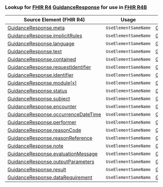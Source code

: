 ### Lookup for [FHIR R4](https://hl7.org/fhir/R4/) [GuidanceResponse](https://hl7.org/fhir/R4/GuidanceResponse.html) for use in [FHIR R4B](https://hl7.org/fhir/R4B/)

| Source Element (FHIR R4) | Usage | Target |
| -------------- | ----- | ------ |
| [GuidanceResponse.meta](https://hl7.org/fhir/R4/GuidanceResponse.html#resource) | `UseElementSameName` | [GuidanceResponse.meta](https://hl7.org/fhir/R4B/GuidanceResponse.html#resource) |
| [GuidanceResponse.implicitRules](https://hl7.org/fhir/R4/GuidanceResponse.html#resource) | `UseElementSameName` | [GuidanceResponse.implicitRules](https://hl7.org/fhir/R4B/GuidanceResponse.html#resource) |
| [GuidanceResponse.language](https://hl7.org/fhir/R4/GuidanceResponse.html#resource) | `UseElementSameName` | [GuidanceResponse.language](https://hl7.org/fhir/R4B/GuidanceResponse.html#resource) |
| [GuidanceResponse.text](https://hl7.org/fhir/R4/GuidanceResponse.html#resource) | `UseElementSameName` | [GuidanceResponse.text](https://hl7.org/fhir/R4B/GuidanceResponse.html#resource) |
| [GuidanceResponse.contained](https://hl7.org/fhir/R4/GuidanceResponse.html#resource) | `UseElementSameName` | [GuidanceResponse.contained](https://hl7.org/fhir/R4B/GuidanceResponse.html#resource) |
| [GuidanceResponse.requestIdentifier](https://hl7.org/fhir/R4/GuidanceResponse.html#resource) | `UseElementSameName` | [GuidanceResponse.requestIdentifier](https://hl7.org/fhir/R4B/GuidanceResponse.html#resource) |
| [GuidanceResponse.identifier](https://hl7.org/fhir/R4/GuidanceResponse.html#resource) | `UseElementSameName` | [GuidanceResponse.identifier](https://hl7.org/fhir/R4B/GuidanceResponse.html#resource) |
| [GuidanceResponse.module[x]](https://hl7.org/fhir/R4/GuidanceResponse.html#resource) | `UseElementSameName` | [GuidanceResponse.module[x]](https://hl7.org/fhir/R4B/GuidanceResponse.html#resource) |
| [GuidanceResponse.status](https://hl7.org/fhir/R4/GuidanceResponse.html#resource) | `UseElementSameName` | [GuidanceResponse.status](https://hl7.org/fhir/R4B/GuidanceResponse.html#resource) |
| [GuidanceResponse.subject](https://hl7.org/fhir/R4/GuidanceResponse.html#resource) | `UseElementSameName` | [GuidanceResponse.subject](https://hl7.org/fhir/R4B/GuidanceResponse.html#resource) |
| [GuidanceResponse.encounter](https://hl7.org/fhir/R4/GuidanceResponse.html#resource) | `UseElementSameName` | [GuidanceResponse.encounter](https://hl7.org/fhir/R4B/GuidanceResponse.html#resource) |
| [GuidanceResponse.occurrenceDateTime](https://hl7.org/fhir/R4/GuidanceResponse.html#resource) | `UseElementSameName` | [GuidanceResponse.occurrenceDateTime](https://hl7.org/fhir/R4B/GuidanceResponse.html#resource) |
| [GuidanceResponse.performer](https://hl7.org/fhir/R4/GuidanceResponse.html#resource) | `UseElementSameName` | [GuidanceResponse.performer](https://hl7.org/fhir/R4B/GuidanceResponse.html#resource) |
| [GuidanceResponse.reasonCode](https://hl7.org/fhir/R4/GuidanceResponse.html#resource) | `UseElementSameName` | [GuidanceResponse.reasonCode](https://hl7.org/fhir/R4B/GuidanceResponse.html#resource) |
| [GuidanceResponse.reasonReference](https://hl7.org/fhir/R4/GuidanceResponse.html#resource) | `UseElementSameName` | [GuidanceResponse.reasonReference](https://hl7.org/fhir/R4B/GuidanceResponse.html#resource) |
| [GuidanceResponse.note](https://hl7.org/fhir/R4/GuidanceResponse.html#resource) | `UseElementSameName` | [GuidanceResponse.note](https://hl7.org/fhir/R4B/GuidanceResponse.html#resource) |
| [GuidanceResponse.evaluationMessage](https://hl7.org/fhir/R4/GuidanceResponse.html#resource) | `UseElementSameName` | [GuidanceResponse.evaluationMessage](https://hl7.org/fhir/R4B/GuidanceResponse.html#resource) |
| [GuidanceResponse.outputParameters](https://hl7.org/fhir/R4/GuidanceResponse.html#resource) | `UseElementSameName` | [GuidanceResponse.outputParameters](https://hl7.org/fhir/R4B/GuidanceResponse.html#resource) |
| [GuidanceResponse.result](https://hl7.org/fhir/R4/GuidanceResponse.html#resource) | `UseElementSameName` | [GuidanceResponse.result](https://hl7.org/fhir/R4B/GuidanceResponse.html#resource) |
| [GuidanceResponse.dataRequirement](https://hl7.org/fhir/R4/GuidanceResponse.html#resource) | `UseElementSameName` | [GuidanceResponse.dataRequirement](https://hl7.org/fhir/R4B/GuidanceResponse.html#resource) |
